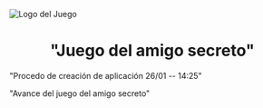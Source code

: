 
![Logo del Juego](https://github.com/user-attachments/assets/b0c87d21-8437-4a9f-bd58-4a58e1de495e)


<h1 align="center"> "Juego del amigo secreto"</h1>

"Procedo de creación de aplicación 26/01 -- 14:25"

"Avance del juego del amigo secreto"

